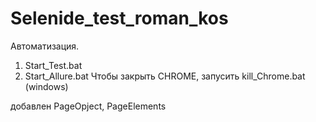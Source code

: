 # Selenide_test_roman_kos
Автоматизация.
1. Start_Test.bat
2. Start_Allure.bat
Чтобы закрыть CHROME, запусить kill_Chrome.bat (windows)

добавлен PageOpject, PageElements